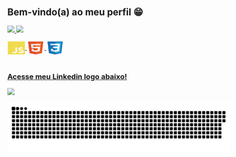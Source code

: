 ## Bem-vindo(a) ao meu perfil 😁

 <div>
   <a href="https://github.com/eduardo-becker">
   <img height="180em" src="https://github-readme-stats.vercel.app/api?username=eduardo-becker&show_icons=true&theme=tokyonight&include_all_commits=true&count_private=true"/>
   <img height="180em" src="https://github-readme-stats.vercel.app/api/top-langs/?username=eduardo-becker&layout=compact&langs_count=6&theme=tokyonight"/>

</div>
<div style="display: inline_block"><br>
  <img align="center" alt="Js" height="30" width="40" src="https://raw.githubusercontent.com/devicons/devicon/master/icons/javascript/javascript-plain.svg">
  <img align="center" alt="HTML" height="30" width="40" src="https://raw.githubusercontent.com/devicons/devicon/master/icons/html5/html5-original.svg">
  <img align="center" alt="CSS" height="30" width="40" src="https://raw.githubusercontent.com/devicons/devicon/master/icons/css3/css3-original.svg">
</div>
 
 <br>
 
  ### Acesse meu Linkedin logo abaixo!
 
<div>
  <a href="https://www.linkedin.com/in/eduardo-becker-b2b3b0269/" target="_blank"><img src="https://img.shields.io/badge/-LinkedIn-%230077B5?style=for-the-badge&logo=linkedin&logoColor=white" target="_blank"></a> 
 
  ![Snake animation](https://github.com/eduardo-becker/eduardo-becker/blob/output/github-contribution-grid-snake.svg)

</div>
